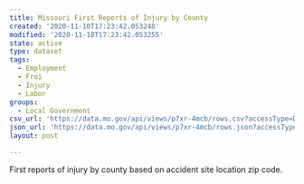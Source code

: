 ```yaml
---
title: Missouri First Reports of Injury by County
created: '2020-11-10T17:23:42.053248'
modified: '2020-11-10T17:23:42.053255'
state: active
type: dataset
tags:
  - Employment
  - Froi
  - Injury
  - Labor
groups:
  - Local Government
csv_url: 'https://data.mo.gov/api/views/p7xr-4mcb/rows.csv?accessType=DOWNLOAD'
json_url: 'https://data.mo.gov/api/views/p7xr-4mcb/rows.json?accessType=DOWNLOAD'
layout: post

---
```

First reports of injury by county based on accident site location zip code.
